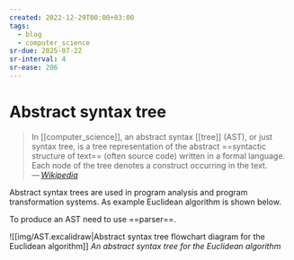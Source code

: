 ```yaml
---
created: 2022-12-29T00:00+03:00
tags:
  - blog
  - computer_science
sr-due: 2025-07-22
sr-interval: 4
sr-ease: 206
---
```


# Abstract syntax tree

> In [[computer_science]], an abstract syntax [[tree]] (AST), or just syntax
> tree, is a tree representation of the abstract ==syntactic structure of text==
> (often source code) written in a formal language. Each node of the tree
> denotes a construct occurring in the text.\
> — <cite>[Wikipedia](https://en.wikipedia.org/wiki/Abstract_syntax_tree)</cite>
<!--SR:!2024-01-26,1,230-->

Abstract syntax trees are used in program analysis and program
transformation systems. As example Euclidean algorithm is shown below.

To produce an AST need to use ==parser==.

![[img/AST.excalidraw|Abstract syntax tree flowchart diagram for the Euclidean algorithm]]
_An abstract syntax tree for the Euclidean algorithm_
